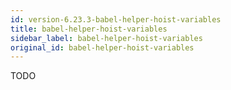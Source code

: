 ```yaml
---
id: version-6.23.3-babel-helper-hoist-variables
title: babel-helper-hoist-variables
sidebar_label: babel-helper-hoist-variables
original_id: babel-helper-hoist-variables
---
```


TODO

